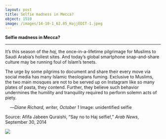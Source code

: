 ```yaml
---
layout: post
title: Selfie madness in Mecca?
object: 1510
image: /images/14-10-1_62.85_HajjEDIT-1.jpeg
---
```

**Selfie madness in Mecca?**

****

It’s this season of the *haj*, the once-in-a-lifetime pilgrimage for Muslims to Saudi Arabia’s holiest sites. And today’s global smartphone snap-and-share culture may be running foul of Islam’s tenets. 

The urge by some pilgrims to document and share their every move via social media has many Islamic theologians fuming. Exclusive to Muslims, the two main mosques are not to be served up on Instagram like so many plates of pasta, they contend. Further, they believe such behavior undermines the humility and tranquility required to perform solemn acts of piety.

    —*Diane Richard, writer, October 1*
 Image: unidentified selfie

Source: Afifa Jabeen Quraishi, “Say no to Haj selfie!,” *Arab News*, September 30, 2014

![]({{siteurl.base}}/images/14-10-1_62.85_HajjEDIT-1.jpeg)
